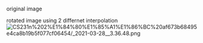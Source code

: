 original image

rotated image using 2 differnet interpolation
![CS231n%202%E1%84%80%E1%85%A1%E1%86%BC%20af673b68495e4ca8b19b5f077cf06454/_2021-03-28__3.36.48.png](https://user-images.githubusercontent.com/68745418/114804828-e9742100-9ddc-11eb-9c6d-9f6dd985b577.png)
